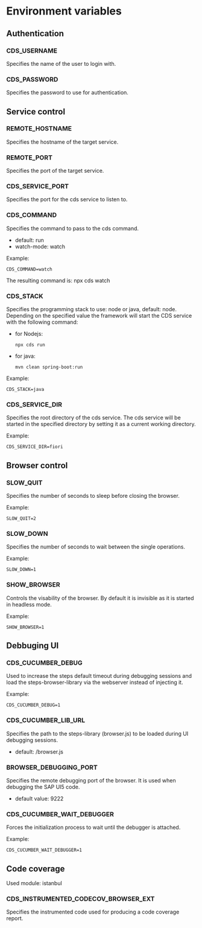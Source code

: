 # Environment variables

## Authentication

### CDS_USERNAME

Specifies the name of the user to login with.

### CDS_PASSWORD

Specifies the password to use for authentication.

## Service control

### REMOTE_HOSTNAME

Specifies the hostname of the target service.

### REMOTE_PORT

Specifies the port of the target service.

### CDS\_SERVICE\_PORT

Specifies the port for the cds service to listen to.

### CDS_COMMAND

Specifies the command to pass to the cds command.

* default: run
* watch-mode: watch

Example:
```
CDS_COMMAND=watch
```
The resulting command is: npx cds watch

### CDS_STACK

Specifies the programming stack to use: node or java, default: node.
Depending on the specified value the framework will start the CDS service with the following command:

 * for Nodejs:
 
    ```npx cds run```

 * for java:

    ```mvn clean spring-boot:run```

Example:
```
CDS_STACK=java
```

### CDS\_SERVICE\_DIR

Specifies the root directory of the cds service.
The cds service will be started in the specified directory by setting it as a current working directory.

Example:
```
CDS_SERVICE_DIR=fiori
```

## Browser control

### SLOW_QUIT

Specifies the number of seconds to sleep before closing the browser.

Example:
```
SLOW_QUIT=2
```

### SLOW_DOWN

Specifies the number of seconds to wait between the single operations.

Example:
```
SLOW_DOWN=1
```

### SHOW_BROWSER

Controls the visability of the browser. By default it is invisible as it is started in headless mode.

Example:
```
SHOW_BROWSER=1
```

## Debbuging UI

### CDS\_CUCUMBER\_DEBUG

Used to increase the steps default timeout during debugging sessions and load the steps-browser-library via the webserver instead of injecting it.

Example:
```
CDS_CUCUMBER_DEBUG=1
```

### CDS\_CUCUMBER\_LIB\_URL

Specifies the path to the steps-library (browser.js) to be loaded during UI debugging sessions.

* default: /browser.js

### BROWSER\_DEBUGGING\_PORT

Specifies the remote debugging port of the browser. It is used when debugging the SAP UI5 code.

* default value: 9222

### CDS\_CUCUMBER\_WAIT\_DEBUGGER

Forces the initialization process to wait until the debugger is attached.

Example:
```
CDS_CUCUMBER_WAIT_DEBUGGER=1
```

## Code coverage

Used module: istanbul

### CDS\_INSTRUMENTED\_CODECOV\_BROWSER\_EXT

Specifies the instrumented code used for producing a code coverage report.
